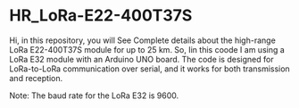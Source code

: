 # HR_LoRa-E22-400T37S
Hi, in this repository, you will See Complete details about the high-range LoRa E22-400T37S module for up to 25 km. So, Iin this coode I am using a LoRa E32 module with an Arduino UNO board. The code is designed for LoRa-to-LoRa communication over serial, and it works for both transmission and reception.

Note: The baud rate for the LoRa E32 is 9600.


